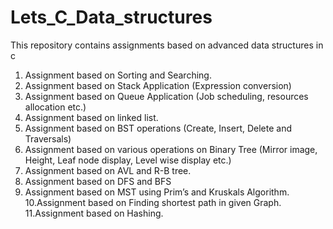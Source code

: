 # Lets_C_Data_structures
This repository contains assignments based on advanced data structures in c 

1. Assignment based on Sorting and Searching. 
2. Assignment based on Stack Application (Expression conversion) 
3. Assignment based on Queue Application (Job scheduling, resources allocation etc.) 
4. Assignment based on linked list. 
5. Assignment based on BST operations (Create, Insert, Delete and Traversals) 
6. Assignment based on various operations on Binary Tree (Mirror image, Height, Leaf  node display, Level wise display etc.) 
7. Assignment based on AVL and R-B tree. 
8. Assignment based on DFS and BFS 
9. Assignment based on MST using Prim’s and Kruskals Algorithm. 
10.Assignment based on Finding shortest path in given Graph. 
11.Assignment based on Hashing.
